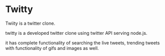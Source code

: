 # Twitty
Twiity is a twitter clone.

twitty is a developed twitter clone using twitter API serving node.js. 

it has complete functionality of searching the live tweets, trending tweets with functionality of gifs and images as well. 
